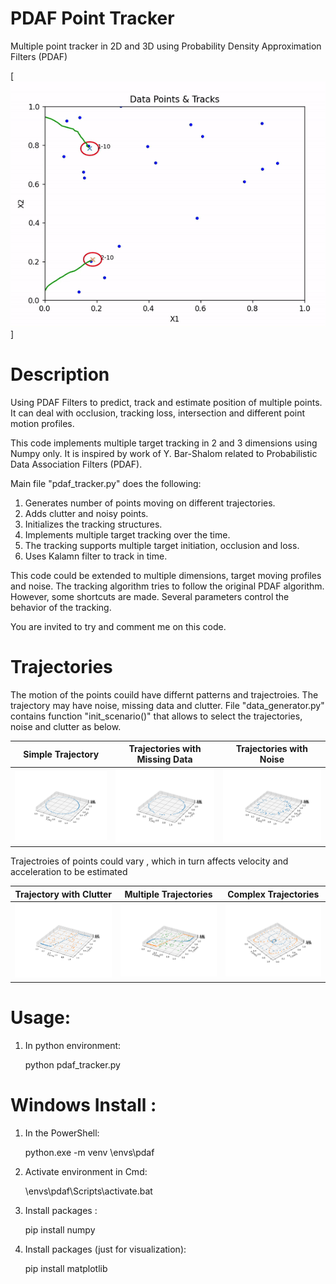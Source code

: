 # PDAF Point Tracker

Multiple point tracker in 2D and 3D using Probability Density Approximation Filters (PDAF)

[![Show](doc/cross_h_20.gif)]

# Description

Using PDAF Filters to predict, track and estimate position of multiple points.
It can deal with occlusion, tracking loss, intersection and different point motion profiles.

This code implements multiple target tracking in 2 and 3 dimensions using Numpy only. 
It is inspired by work of Y. Bar-Shalom related to Probabilistic Data Association Filters (PDAF).

Main file "pdaf_tracker.py" does the following:
1. Generates number of points moving on different trajectories.
2. Adds clutter and noisy points.
3. Initializes the tracking structures.
4. Implements multiple target tracking over the time.
5. The tracking supports multiple target initiation, occlusion and loss.
6. Uses Kalamn filter to track in time.

This code could be extended to multiple dimensions, target moving profiles and noise. 
The tracking algorithm tries to follow the original PDAF algorithm. 
However, some shortcuts are made. Several parameters control the behavior of the tracking.

You are invited to try and comment me on this code.

# Trajectories 

The motion of the points couild have differnt patterns and trajectroies.
The trajectory may have noise, missing data and clutter.
File "data_generator.py" contains function "init_scenario()" that allows to select the trajectories, noise and clutter as below.


Simple Trajectory   | Trajectories with Missing Data | Trajectories with Noise |
:------------: |  :----------: | :-------------:  |
![Trajectories](doc/circle.png)  | ![Trackers](doc/circle_miss.png)  | ![Results](doc/circle_noise.png)  |

Trajectroies of points could vary , which in turn affects velocity and acceleration to be estimated

Trajectory with Clutter   | Multiple Trajectories | Complex Trajectories |
:------------: |  :----------: | :-------------:  |
![Trajectories](doc/plot2d.png)  | ![Trackers](doc/plot2d_2traj.png)  | ![Results](doc/plot2d_8.png)  |

# Usage:

1. In python environment: 

   python pdaf_tracker.py

# Windows Install : 

1. In the PowerShell: 

   python.exe -m venv <your path>\envs\pdaf

2. Activate environment in Cmd: 

   <your path>\envs\pdaf\Scripts\activate.bat

3. Install packages :

    pip install numpy

4. Install packages (just for visualization):

    pip install matplotlib    

    

